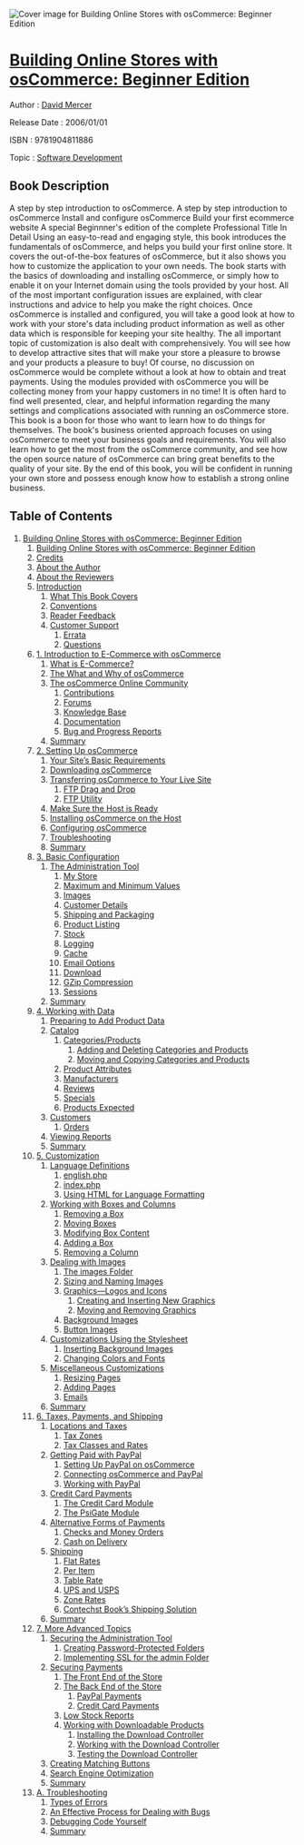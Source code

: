 ![Cover image for Building Online Stores with osCommerce: Beginner Edition](https://imgdetail.ebookreading.net/cover/cover/software_development/EB9781904811886.jpg)

[Building Online Stores with osCommerce: Beginner Edition](https://ebookreading.net/view/book/Building+Online+Stores+with+osCommerce%3A+Beginner+Edition-EB9781904811886_1.html "Building Online Stores with osCommerce: Beginner Edition")
====================================================================================================================

Author : [David Mercer](https://ebookreading.net/search/author/David+Mercer)

Release Date : 2006/01/01

ISBN : 9781904811886

Topic : [Software Development](https://ebookreading.net/search/category/software-development)

Book Description
-----------------

A step by step introduction to osCommerce.
A step by step introduction to osCommerce
Install and configure osCommerce
Build your first ecommerce website
A special Beginnner's edition of the complete  Professional Title
In Detail
Using an easy-to-read and engaging style, this book introduces the fundamentals of osCommerce, and helps you build your first online store. It covers the out-of-the-box features of osCommerce, but it also shows you how to customize the application to your own needs.
 The book starts with the basics of downloading and installing osCommerce, or simply how to enable it on your Internet domain using the tools provided by your host. All of the most important configuration issues are explained, with clear instructions and advice to help you make the right choices.
Once osCommerce is installed and configured, you will take a good look at how to work with your store's data including product information as well as other data which is responsible for keeping your site healthy.
The all important topic of customization is also dealt with comprehensively. You will see how to develop attractive sites that will make your store a pleasure to browse and your products a pleasure to buy!
Of course, no discussion on osCommerce would be complete without a look at how to obtain and treat payments. Using the modules provided with osCommerce you will be collecting money from your happy customers in no time!
It is often hard to find well presented, clear, and helpful information regarding the many settings and complications associated with running an osCommerce store. This book is a boon for those who want to learn how to do things for themselves.
The book's business oriented approach focuses on using osCommerce to meet your business goals and requirements.
You will also learn how to get the most from the osCommerce community, and see how the open source nature of osCommerce can bring great benefits to the quality of your site.
By the end of this book, you will be confident in running your own store and possess enough know how to establish a strong online business.
              
Table of Contents
-----------------

1. [Building Online Stores with osCommerce: Beginner Edition](https://ebookreading.net/view/book/Building+Online+Stores+with+osCommerce%3A+Beginner+Edition-EB9781904811886_2.html)
    1. [Building Online Stores with osCommerce: Beginner Edition](https://ebookreading.net/view/book/Building+Online+Stores+with+osCommerce%3A+Beginner+Edition-EB9781904811886_3.html)
    1. [Credits](https://ebookreading.net/view/book/Building+Online+Stores+with+osCommerce%3A+Beginner+Edition-EB9781904811886_4.html)
    1. [About the Author](https://ebookreading.net/view/book/Building+Online+Stores+with+osCommerce%3A+Beginner+Edition-EB9781904811886_5.html)
    1. [About the Reviewers](https://ebookreading.net/view/book/Building+Online+Stores+with+osCommerce%3A+Beginner+Edition-EB9781904811886_6.html)
    1. [Introduction](https://ebookreading.net/view/book/Building+Online+Stores+with+osCommerce%3A+Beginner+Edition-EB9781904811886_7.html)
        1. [What This Book Covers](https://ebookreading.net/view/book/Building+Online+Stores+with+osCommerce%3A+Beginner+Edition-EB9781904811886_7.html#ch00lvl1sec01)
        1. [Conventions](https://ebookreading.net/view/book/Building+Online+Stores+with+osCommerce%3A+Beginner+Edition-EB9781904811886_8.html)
        1. [Reader Feedback](https://ebookreading.net/view/book/Building+Online+Stores+with+osCommerce%3A+Beginner+Edition-EB9781904811886_9.html)
        1. [Customer Support](https://ebookreading.net/view/book/Building+Online+Stores+with+osCommerce%3A+Beginner+Edition-EB9781904811886_10.html)
            1. [Errata](https://ebookreading.net/view/book/Building+Online+Stores+with+osCommerce%3A+Beginner+Edition-EB9781904811886_10.html#ch00lvl2sec01)
            1. [Questions](https://ebookreading.net/view/book/Building+Online+Stores+with+osCommerce%3A+Beginner+Edition-EB9781904811886_10.html#ch00lvl2sec02)
    1. [1. Introduction to E-Commerce with osCommerce](https://ebookreading.net/view/book/Building+Online+Stores+with+osCommerce%3A+Beginner+Edition-EB9781904811886_11.html)
        1. [What is E-Commerce?](https://ebookreading.net/view/book/Building+Online+Stores+with+osCommerce%3A+Beginner+Edition-EB9781904811886_11.html#ch01lvl1sec01)
        1. [The What and Why of osCommerce](https://ebookreading.net/view/book/Building+Online+Stores+with+osCommerce%3A+Beginner+Edition-EB9781904811886_12.html)
        1. [The osCommerce Online Community](https://ebookreading.net/view/book/Building+Online+Stores+with+osCommerce%3A+Beginner+Edition-EB9781904811886_13.html)
            1. [Contributions](https://ebookreading.net/view/book/Building+Online+Stores+with+osCommerce%3A+Beginner+Edition-EB9781904811886_13.html#ch01lvl2sec01)
            1. [Forums](https://ebookreading.net/view/book/Building+Online+Stores+with+osCommerce%3A+Beginner+Edition-EB9781904811886_13.html#ch01lvl2sec02)
            1. [Knowledge Base](https://ebookreading.net/view/book/Building+Online+Stores+with+osCommerce%3A+Beginner+Edition-EB9781904811886_13.html#ch01lvl2sec03)
            1. [Documentation](https://ebookreading.net/view/book/Building+Online+Stores+with+osCommerce%3A+Beginner+Edition-EB9781904811886_13.html#ch01lvl2sec04)
            1. [Bug and Progress Reports](https://ebookreading.net/view/book/Building+Online+Stores+with+osCommerce%3A+Beginner+Edition-EB9781904811886_13.html#ch01lvl2sec05)
        1. [Summary](https://ebookreading.net/view/book/Building+Online+Stores+with+osCommerce%3A+Beginner+Edition-EB9781904811886_14.html)
    1. [2. Setting Up osCommerce](https://ebookreading.net/view/book/Building+Online+Stores+with+osCommerce%3A+Beginner+Edition-EB9781904811886_15.html)
        1. [Your Site’s Basic Requirements](https://ebookreading.net/view/book/Building+Online+Stores+with+osCommerce%3A+Beginner+Edition-EB9781904811886_15.html#ch02lvl1sec01)
        1. [Downloading osCommerce](https://ebookreading.net/view/book/Building+Online+Stores+with+osCommerce%3A+Beginner+Edition-EB9781904811886_16.html)
        1. [Transferring osCommerce to Your Live Site](https://ebookreading.net/view/book/Building+Online+Stores+with+osCommerce%3A+Beginner+Edition-EB9781904811886_17.html)
            1. [FTP Drag and Drop](https://ebookreading.net/view/book/Building+Online+Stores+with+osCommerce%3A+Beginner+Edition-EB9781904811886_17.html#ch02lvl2sec01)
            1. [FTP Utility](https://ebookreading.net/view/book/Building+Online+Stores+with+osCommerce%3A+Beginner+Edition-EB9781904811886_17.html#ch02lvl2sec02)
        1. [Make Sure the Host is Ready](https://ebookreading.net/view/book/Building+Online+Stores+with+osCommerce%3A+Beginner+Edition-EB9781904811886_18.html)
        1. [Installing osCommerce on the Host](https://ebookreading.net/view/book/Building+Online+Stores+with+osCommerce%3A+Beginner+Edition-EB9781904811886_19.html)
        1. [Configuring osCommerce](https://ebookreading.net/view/book/Building+Online+Stores+with+osCommerce%3A+Beginner+Edition-EB9781904811886_20.html)
        1. [Troubleshooting](https://ebookreading.net/view/book/Building+Online+Stores+with+osCommerce%3A+Beginner+Edition-EB9781904811886_21.html)
        1. [Summary](https://ebookreading.net/view/book/Building+Online+Stores+with+osCommerce%3A+Beginner+Edition-EB9781904811886_22.html)
    1. [3. Basic Configuration](https://ebookreading.net/view/book/Building+Online+Stores+with+osCommerce%3A+Beginner+Edition-EB9781904811886_23.html)
        1. [The Administration Tool](https://ebookreading.net/view/book/Building+Online+Stores+with+osCommerce%3A+Beginner+Edition-EB9781904811886_23.html#ch03lvl1sec01)
            1. [My Store](https://ebookreading.net/view/book/Building+Online+Stores+with+osCommerce%3A+Beginner+Edition-EB9781904811886_23.html#ch03lvl2sec01)
            1. [Maximum and Minimum Values](https://ebookreading.net/view/book/Building+Online+Stores+with+osCommerce%3A+Beginner+Edition-EB9781904811886_23.html#ch03lvl2sec02)
            1. [Images](https://ebookreading.net/view/book/Building+Online+Stores+with+osCommerce%3A+Beginner+Edition-EB9781904811886_23.html#ch03lvl2sec03)
            1. [Customer Details](https://ebookreading.net/view/book/Building+Online+Stores+with+osCommerce%3A+Beginner+Edition-EB9781904811886_23.html#ch03lvl2sec04)
            1. [Shipping and Packaging](https://ebookreading.net/view/book/Building+Online+Stores+with+osCommerce%3A+Beginner+Edition-EB9781904811886_23.html#ch03lvl2sec05)
            1. [Product Listing](https://ebookreading.net/view/book/Building+Online+Stores+with+osCommerce%3A+Beginner+Edition-EB9781904811886_23.html#ch03lvl2sec06)
            1. [Stock](https://ebookreading.net/view/book/Building+Online+Stores+with+osCommerce%3A+Beginner+Edition-EB9781904811886_23.html#ch03lvl2sec07)
            1. [Logging](https://ebookreading.net/view/book/Building+Online+Stores+with+osCommerce%3A+Beginner+Edition-EB9781904811886_23.html#ch03lvl2sec08)
            1. [Cache](https://ebookreading.net/view/book/Building+Online+Stores+with+osCommerce%3A+Beginner+Edition-EB9781904811886_23.html#ch03lvl2sec09)
            1. [Email Options](https://ebookreading.net/view/book/Building+Online+Stores+with+osCommerce%3A+Beginner+Edition-EB9781904811886_23.html#ch03lvl2sec10)
            1. [Download](https://ebookreading.net/view/book/Building+Online+Stores+with+osCommerce%3A+Beginner+Edition-EB9781904811886_23.html#ch03lvl2sec11)
            1. [GZip Compression](https://ebookreading.net/view/book/Building+Online+Stores+with+osCommerce%3A+Beginner+Edition-EB9781904811886_23.html#ch03lvl2sec12)
            1. [Sessions](https://ebookreading.net/view/book/Building+Online+Stores+with+osCommerce%3A+Beginner+Edition-EB9781904811886_23.html#ch03lvl2sec13)
        1. [Summary](https://ebookreading.net/view/book/Building+Online+Stores+with+osCommerce%3A+Beginner+Edition-EB9781904811886_24.html)
    1. [4. Working with Data](https://ebookreading.net/view/book/Building+Online+Stores+with+osCommerce%3A+Beginner+Edition-EB9781904811886_25.html)
        1. [Preparing to Add Product Data](https://ebookreading.net/view/book/Building+Online+Stores+with+osCommerce%3A+Beginner+Edition-EB9781904811886_25.html#ch04lvl1sec01)
        1. [Catalog](https://ebookreading.net/view/book/Building+Online+Stores+with+osCommerce%3A+Beginner+Edition-EB9781904811886_26.html)
            1. [Categories/Products](https://ebookreading.net/view/book/Building+Online+Stores+with+osCommerce%3A+Beginner+Edition-EB9781904811886_26.html#ch04lvl2sec01)
                1. [Adding and Deleting Categories and Products](https://ebookreading.net/view/book/Building+Online+Stores+with+osCommerce%3A+Beginner+Edition-EB9781904811886_26.html#ch04lvl3sec01)
                1. [Moving and Copying Categories and Products](https://ebookreading.net/view/book/Building+Online+Stores+with+osCommerce%3A+Beginner+Edition-EB9781904811886_26.html#ch04lvl3sec02)
            1. [Product Attributes](https://ebookreading.net/view/book/Building+Online+Stores+with+osCommerce%3A+Beginner+Edition-EB9781904811886_26.html#ch04lvl2sec02)
            1. [Manufacturers](https://ebookreading.net/view/book/Building+Online+Stores+with+osCommerce%3A+Beginner+Edition-EB9781904811886_26.html#ch04lvl2sec03)
            1. [Reviews](https://ebookreading.net/view/book/Building+Online+Stores+with+osCommerce%3A+Beginner+Edition-EB9781904811886_26.html#ch04lvl2sec04)
            1. [Specials](https://ebookreading.net/view/book/Building+Online+Stores+with+osCommerce%3A+Beginner+Edition-EB9781904811886_26.html#ch04lvl2sec05)
            1. [Products Expected](https://ebookreading.net/view/book/Building+Online+Stores+with+osCommerce%3A+Beginner+Edition-EB9781904811886_26.html#ch04lvl2sec06)
        1. [Customers](https://ebookreading.net/view/book/Building+Online+Stores+with+osCommerce%3A+Beginner+Edition-EB9781904811886_27.html)
            1. [Orders](https://ebookreading.net/view/book/Building+Online+Stores+with+osCommerce%3A+Beginner+Edition-EB9781904811886_27.html#ch04lvl2sec07)
        1. [Viewing Reports](https://ebookreading.net/view/book/Building+Online+Stores+with+osCommerce%3A+Beginner+Edition-EB9781904811886_28.html)
        1. [Summary](https://ebookreading.net/view/book/Building+Online+Stores+with+osCommerce%3A+Beginner+Edition-EB9781904811886_29.html)
    1. [5. Customization](https://ebookreading.net/view/book/Building+Online+Stores+with+osCommerce%3A+Beginner+Edition-EB9781904811886_30.html)
        1. [Language Definitions](https://ebookreading.net/view/book/Building+Online+Stores+with+osCommerce%3A+Beginner+Edition-EB9781904811886_30.html#ch05lvl1sec01)
            1. [english.php](https://ebookreading.net/view/book/Building+Online+Stores+with+osCommerce%3A+Beginner+Edition-EB9781904811886_30.html#ch05lvl2sec01)
            1. [index.php](https://ebookreading.net/view/book/Building+Online+Stores+with+osCommerce%3A+Beginner+Edition-EB9781904811886_30.html#ch05lvl2sec02)
            1. [Using HTML for Language Formatting](https://ebookreading.net/view/book/Building+Online+Stores+with+osCommerce%3A+Beginner+Edition-EB9781904811886_30.html#ch05lvl2sec03)
        1. [Working with Boxes and Columns](https://ebookreading.net/view/book/Building+Online+Stores+with+osCommerce%3A+Beginner+Edition-EB9781904811886_31.html)
            1. [Removing a Box](https://ebookreading.net/view/book/Building+Online+Stores+with+osCommerce%3A+Beginner+Edition-EB9781904811886_31.html#ch05lvl2sec04)
            1. [Moving Boxes](https://ebookreading.net/view/book/Building+Online+Stores+with+osCommerce%3A+Beginner+Edition-EB9781904811886_31.html#ch05lvl2sec05)
            1. [Modifying Box Content](https://ebookreading.net/view/book/Building+Online+Stores+with+osCommerce%3A+Beginner+Edition-EB9781904811886_31.html#ch05lvl2sec06)
            1. [Adding a Box](https://ebookreading.net/view/book/Building+Online+Stores+with+osCommerce%3A+Beginner+Edition-EB9781904811886_31.html#ch05lvl2sec07)
            1. [Removing a Column](https://ebookreading.net/view/book/Building+Online+Stores+with+osCommerce%3A+Beginner+Edition-EB9781904811886_31.html#ch05lvl2sec08)
        1. [Dealing with Images](https://ebookreading.net/view/book/Building+Online+Stores+with+osCommerce%3A+Beginner+Edition-EB9781904811886_32.html)
            1. [The images Folder](https://ebookreading.net/view/book/Building+Online+Stores+with+osCommerce%3A+Beginner+Edition-EB9781904811886_32.html#ch05lvl2sec09)
            1. [Sizing and Naming Images](https://ebookreading.net/view/book/Building+Online+Stores+with+osCommerce%3A+Beginner+Edition-EB9781904811886_32.html#ch05lvl2sec10)
            1. [Graphics—Logos and Icons](https://ebookreading.net/view/book/Building+Online+Stores+with+osCommerce%3A+Beginner+Edition-EB9781904811886_32.html#ch05lvl2sec11)
                1. [Creating and Inserting New Graphics](https://ebookreading.net/view/book/Building+Online+Stores+with+osCommerce%3A+Beginner+Edition-EB9781904811886_32.html#ch05lvl3sec01)
                1. [Moving and Removing Graphics](https://ebookreading.net/view/book/Building+Online+Stores+with+osCommerce%3A+Beginner+Edition-EB9781904811886_32.html#ch05lvl3sec02)
            1. [Background Images](https://ebookreading.net/view/book/Building+Online+Stores+with+osCommerce%3A+Beginner+Edition-EB9781904811886_32.html#ch05lvl2sec12)
            1. [Button Images](https://ebookreading.net/view/book/Building+Online+Stores+with+osCommerce%3A+Beginner+Edition-EB9781904811886_32.html#ch05lvl2sec13)
        1. [Customizations Using the Stylesheet](https://ebookreading.net/view/book/Building+Online+Stores+with+osCommerce%3A+Beginner+Edition-EB9781904811886_33.html)
            1. [Inserting Background Images](https://ebookreading.net/view/book/Building+Online+Stores+with+osCommerce%3A+Beginner+Edition-EB9781904811886_33.html#ch05lvl2sec14)
            1. [Changing Colors and Fonts](https://ebookreading.net/view/book/Building+Online+Stores+with+osCommerce%3A+Beginner+Edition-EB9781904811886_33.html#ch05lvl2sec15)
        1. [Miscellaneous Customizations](https://ebookreading.net/view/book/Building+Online+Stores+with+osCommerce%3A+Beginner+Edition-EB9781904811886_34.html)
            1. [Resizing Pages](https://ebookreading.net/view/book/Building+Online+Stores+with+osCommerce%3A+Beginner+Edition-EB9781904811886_34.html#ch05lvl2sec16)
            1. [Adding Pages](https://ebookreading.net/view/book/Building+Online+Stores+with+osCommerce%3A+Beginner+Edition-EB9781904811886_34.html#ch05lvl2sec17)
            1. [Emails](https://ebookreading.net/view/book/Building+Online+Stores+with+osCommerce%3A+Beginner+Edition-EB9781904811886_34.html#ch05lvl2sec18)
        1. [Summary](https://ebookreading.net/view/book/Building+Online+Stores+with+osCommerce%3A+Beginner+Edition-EB9781904811886_35.html)
    1. [6. Taxes, Payments, and Shipping](https://ebookreading.net/view/book/Building+Online+Stores+with+osCommerce%3A+Beginner+Edition-EB9781904811886_36.html)
        1. [Locations and Taxes](https://ebookreading.net/view/book/Building+Online+Stores+with+osCommerce%3A+Beginner+Edition-EB9781904811886_36.html#ch06lvl1sec01)
            1. [Tax Zones](https://ebookreading.net/view/book/Building+Online+Stores+with+osCommerce%3A+Beginner+Edition-EB9781904811886_36.html#ch06lvl2sec01)
            1. [Tax Classes and Rates](https://ebookreading.net/view/book/Building+Online+Stores+with+osCommerce%3A+Beginner+Edition-EB9781904811886_36.html#ch06lvl2sec02)
        1. [Getting Paid with PayPal](https://ebookreading.net/view/book/Building+Online+Stores+with+osCommerce%3A+Beginner+Edition-EB9781904811886_37.html)
            1. [Setting Up PayPal on osCommerce](https://ebookreading.net/view/book/Building+Online+Stores+with+osCommerce%3A+Beginner+Edition-EB9781904811886_37.html#ch06lvl2sec03)
            1. [Connecting osCommerce and PayPal](https://ebookreading.net/view/book/Building+Online+Stores+with+osCommerce%3A+Beginner+Edition-EB9781904811886_37.html#ch06lvl2sec04)
            1. [Working with PayPal](https://ebookreading.net/view/book/Building+Online+Stores+with+osCommerce%3A+Beginner+Edition-EB9781904811886_37.html#ch06lvl2sec05)
        1. [Credit Card Payments](https://ebookreading.net/view/book/Building+Online+Stores+with+osCommerce%3A+Beginner+Edition-EB9781904811886_38.html)
            1. [The Credit Card Module](https://ebookreading.net/view/book/Building+Online+Stores+with+osCommerce%3A+Beginner+Edition-EB9781904811886_38.html#ch06lvl2sec06)
            1. [The PsiGate Module](https://ebookreading.net/view/book/Building+Online+Stores+with+osCommerce%3A+Beginner+Edition-EB9781904811886_38.html#ch06lvl2sec07)
        1. [Alternative Forms of Payments](https://ebookreading.net/view/book/Building+Online+Stores+with+osCommerce%3A+Beginner+Edition-EB9781904811886_39.html)
            1. [Checks and Money Orders](https://ebookreading.net/view/book/Building+Online+Stores+with+osCommerce%3A+Beginner+Edition-EB9781904811886_39.html#ch06lvl2sec08)
            1. [Cash on Delivery](https://ebookreading.net/view/book/Building+Online+Stores+with+osCommerce%3A+Beginner+Edition-EB9781904811886_39.html#ch06lvl2sec09)
        1. [Shipping](https://ebookreading.net/view/book/Building+Online+Stores+with+osCommerce%3A+Beginner+Edition-EB9781904811886_40.html)
            1. [Flat Rates](https://ebookreading.net/view/book/Building+Online+Stores+with+osCommerce%3A+Beginner+Edition-EB9781904811886_40.html#ch06lvl2sec10)
            1. [Per Item](https://ebookreading.net/view/book/Building+Online+Stores+with+osCommerce%3A+Beginner+Edition-EB9781904811886_40.html#ch06lvl2sec11)
            1. [Table Rate](https://ebookreading.net/view/book/Building+Online+Stores+with+osCommerce%3A+Beginner+Edition-EB9781904811886_40.html#ch06lvl2sec12)
            1. [UPS and USPS](https://ebookreading.net/view/book/Building+Online+Stores+with+osCommerce%3A+Beginner+Edition-EB9781904811886_40.html#ch06lvl2sec13)
            1. [Zone Rates](https://ebookreading.net/view/book/Building+Online+Stores+with+osCommerce%3A+Beginner+Edition-EB9781904811886_40.html#ch06lvl2sec14)
            1. [Contechst Book’s Shipping Solution](https://ebookreading.net/view/book/Building+Online+Stores+with+osCommerce%3A+Beginner+Edition-EB9781904811886_40.html#ch06lvl2sec15)
        1. [Summary](https://ebookreading.net/view/book/Building+Online+Stores+with+osCommerce%3A+Beginner+Edition-EB9781904811886_41.html)
    1. [7. More Advanced Topics](https://ebookreading.net/view/book/Building+Online+Stores+with+osCommerce%3A+Beginner+Edition-EB9781904811886_42.html)
        1. [Securing the Administration Tool](https://ebookreading.net/view/book/Building+Online+Stores+with+osCommerce%3A+Beginner+Edition-EB9781904811886_42.html#ch07lvl1sec01)
            1. [Creating Password-Protected Folders](https://ebookreading.net/view/book/Building+Online+Stores+with+osCommerce%3A+Beginner+Edition-EB9781904811886_42.html#ch07lvl2sec01)
            1. [Implementing SSL for the admin Folder](https://ebookreading.net/view/book/Building+Online+Stores+with+osCommerce%3A+Beginner+Edition-EB9781904811886_42.html#ch07lvl2sec02)
        1. [Securing Payments](https://ebookreading.net/view/book/Building+Online+Stores+with+osCommerce%3A+Beginner+Edition-EB9781904811886_43.html)
            1. [The Front End of the Store](https://ebookreading.net/view/book/Building+Online+Stores+with+osCommerce%3A+Beginner+Edition-EB9781904811886_43.html#ch07lvl2sec03)
            1. [The Back End of the Store](https://ebookreading.net/view/book/Building+Online+Stores+with+osCommerce%3A+Beginner+Edition-EB9781904811886_43.html#ch07lvl2sec04)
                1. [PayPal Payments](https://ebookreading.net/view/book/Building+Online+Stores+with+osCommerce%3A+Beginner+Edition-EB9781904811886_43.html#ch07lvl3sec01)
                1. [Credit Card Payments](https://ebookreading.net/view/book/Building+Online+Stores+with+osCommerce%3A+Beginner+Edition-EB9781904811886_43.html#ch07lvl3sec02)
            1. [Low Stock Reports](https://ebookreading.net/view/book/Building+Online+Stores+with+osCommerce%3A+Beginner+Edition-EB9781904811886_43.html#ch07lvl2sec05)
            1. [Working with Downloadable Products](https://ebookreading.net/view/book/Building+Online+Stores+with+osCommerce%3A+Beginner+Edition-EB9781904811886_43.html#ch07lvl2sec06)
                1. [Installing the Download Controller](https://ebookreading.net/view/book/Building+Online+Stores+with+osCommerce%3A+Beginner+Edition-EB9781904811886_43.html#ch07lvl3sec03)
                1. [Working with the Download Controller](https://ebookreading.net/view/book/Building+Online+Stores+with+osCommerce%3A+Beginner+Edition-EB9781904811886_43.html#ch07lvl3sec04)
                1. [Testing the Download Controller](https://ebookreading.net/view/book/Building+Online+Stores+with+osCommerce%3A+Beginner+Edition-EB9781904811886_43.html#ch07lvl3sec05)
        1. [Creating Matching Buttons](https://ebookreading.net/view/book/Building+Online+Stores+with+osCommerce%3A+Beginner+Edition-EB9781904811886_44.html)
        1. [Search Engine Optimization](https://ebookreading.net/view/book/Building+Online+Stores+with+osCommerce%3A+Beginner+Edition-EB9781904811886_45.html)
        1. [Summary](https://ebookreading.net/view/book/Building+Online+Stores+with+osCommerce%3A+Beginner+Edition-EB9781904811886_46.html)
    1. [A. Troubleshooting](https://ebookreading.net/view/book/Building+Online+Stores+with+osCommerce%3A+Beginner+Edition-EB9781904811886_47.html)
        1. [Types of Errors](https://ebookreading.net/view/book/Building+Online+Stores+with+osCommerce%3A+Beginner+Edition-EB9781904811886_47.html#ch07lvl1sec06)
        1. [An Effective Process for Dealing with Bugs](https://ebookreading.net/view/book/Building+Online+Stores+with+osCommerce%3A+Beginner+Edition-EB9781904811886_48.html)
        1. [Debugging Code Yourself](https://ebookreading.net/view/book/Building+Online+Stores+with+osCommerce%3A+Beginner+Edition-EB9781904811886_49.html)
        1. [Summary](https://ebookreading.net/view/book/Building+Online+Stores+with+osCommerce%3A+Beginner+Edition-EB9781904811886_50.html)

